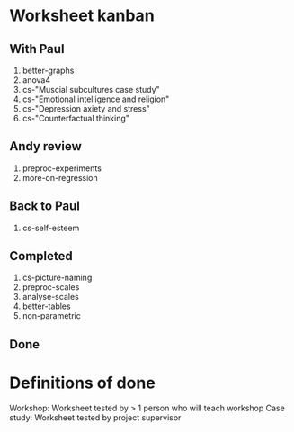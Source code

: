 # Worksheet kanban

## With Paul

1. better-graphs
1. anova4
1. cs-"Muscial subcultures case study"
1. cs-"Emotional intelligence and religion"
1. cs-"Depression axiety and stress"
1. cs-"Counterfactual thinking"

## Andy review

1. preproc-experiments
1. more-on-regression

## Back to Paul

1. cs-self-esteem

## Completed

1. cs-picture-naming
1. preproc-scales
1. analyse-scales
1. better-tables
1. non-parametric

## Done


# Definitions of done

Workshop: Worksheet tested by > 1 person who will teach workshop
Case study: Worksheet tested by project supervisor
